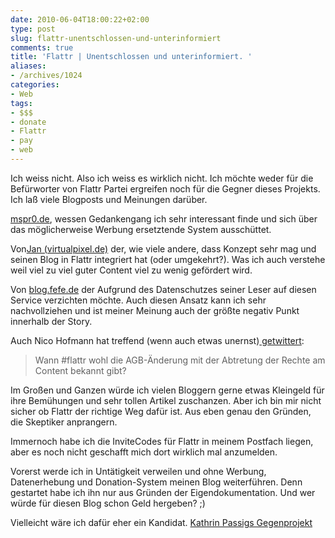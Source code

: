 ```yaml
---
date: 2010-06-04T18:00:22+02:00
type: post
slug: flattr-unentschlossen-und-unterinformiert
comments: true
title: 'Flattr | Unentschlossen und unterinformiert. '
aliases:
- /archives/1024
categories:
- Web
tags:
- $$$
- donate
- Flattr
- pay
- web
---
```


Ich weiss nicht. Also ich weiss es wirklich nicht. Ich möchte weder für die
Befürworter von Flattr Partei ergreifen noch für die Gegner dieses
Projekts. Ich laß viele Blogposts und Meinungen darüber.

[mspr0.de](http://mspr0.de/?p=1363), wessen Gedankengang ich sehr
interessant finde und sich über das möglicherweise Werbung ersetztende
System ausschüttet.

Von[Jan (virtualpixel.de)](http://www.virtualpixel.de/2010/06/01/flattr-jan-gefaellt-das/#more-1696) der,
wie viele andere, dass Konzept sehr mag und seinen Blog in Flattr
integriert hat (oder umgekehrt?). Was ich auch verstehe weil viel zu viel
guter Content viel zu wenig gefördert wird.

Von [blog.fefe.de](http://blog.fefe.de/?ts=b2fa2a67) der Aufgrund des
Datenschutzes seiner Leser auf diesen Service verzichten möchte. Auch
diesen Ansatz kann ich sehr nachvollziehen und ist meiner Meinung auch der
größte negativ Punkt innerhalb der Story.

Auch Nico Hofmann hat treffend (wenn auch etwas unernst)[ getwittert](https://twitter.com/nicohofmann/status/15324649751):

> Wann #flattr wohl die AGB-Änderung mit der Abtretung der Rechte am Content bekannt gibt?

Im Großen und Ganzen würde ich vielen Bloggern gerne etwas Kleingeld für
ihre Bemühungen und sehr tollen Artikel zuschanzen. Aber ich bin mir nicht
sicher ob Flattr der richtige Weg dafür ist. Aus eben genau den Gründen,
die Skeptiker anprangern.

Immernoch habe ich die InviteCodes für Flattr in meinem Postfach liegen,
aber es noch nicht geschafft mich dort wirklich mal anzumelden.

Vorerst werde ich in Untätigkeit verweilen und ohne Werbung, Datenerhebung
und Donation-System meinen Blog weiterführen. Denn gestartet habe ich ihn
nur aus Gründen der Eigendokumentation. Und wer würde für diesen Blog schon
Geld hergeben? ;)

Vielleicht wäre ich dafür eher ein Kandidat. [Kathrin Passigs Gegenprojekt](http://twitter.com/kathrinpassig/status/12937730614)
